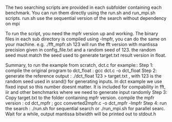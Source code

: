 The two searching scripts are provided in each subfolder containing each benchmark.
You can run them directly using the run.sh and run_mpi.sh scripts. run.sh use the sequential version of the search without dependency on mpi

To run the script, you need the mpfr version up and working. The binary files in each sub directory is compiled using -lmpfr, you can do the same on your machine. 
e.g. ./fft_mpfr.sh 123 will run the fft version with mantissa precision given in config_file.txt and a random seed of 123. the random seed must match the seed used to generate target.txt result version in float.

Summary, to run the example from scratch, dct.c for example::
Step 1: 
compile the original program to dct_float : gcc dct.c -o dct_float
Step 2:
generate the reference output : ./dct_float 123 > target.txt , with 123 is the random seed used in srand() for generating inputs. In dct example we use fixed input so this number doesnt matter. It is included for compability in fft, iir and other benchmarks where we need to generate input randomly
Step 3:
Copy target.txt to the folder containing mpfr version. compile the mpfr version : cd dct_mpfr ; gcc converted2mpfr.c -o dct_mpfr -lmpfr 
Step 4: 
run the search : ./run.sh for sequential search or ./run_mpi.sh for parallel searc. Wait for a while, output  mantissa bitwidth will be printed out to stdout.h

